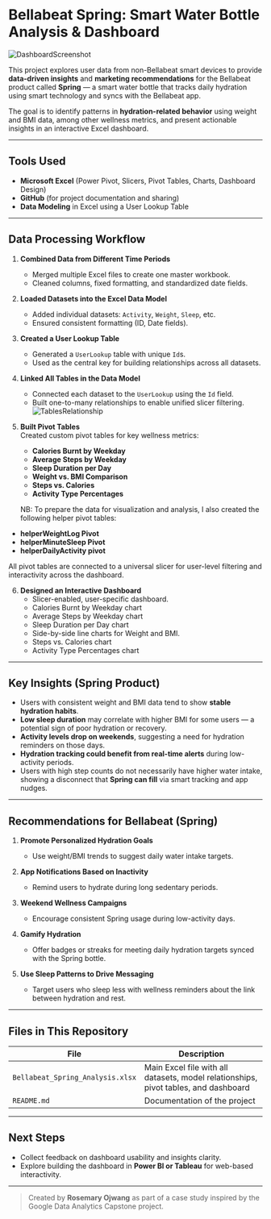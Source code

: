 # Bellabeat Spring: Smart Water Bottle Analysis & Dashboard
![DashboardScreenshot](https://github.com/user-attachments/assets/2e95aea3-a4c6-4bfa-bd50-f388ddb7c276)


This project explores user data from non-Bellabeat smart devices to provide **data-driven insights** and **marketing recommendations** for the Bellabeat product called **Spring** — a smart water bottle that tracks daily hydration using smart technology and syncs with the Bellabeat app.

The goal is to identify patterns in **hydration-related behavior** using weight and BMI data, among other wellness metrics, and present actionable insights in an interactive Excel dashboard.

---

## Tools Used

- **Microsoft Excel** (Power Pivot, Slicers, Pivot Tables, Charts, Dashboard Design)
- **GitHub** (for project documentation and sharing)
- **Data Modeling** in Excel using a User Lookup Table

---

## Data Processing Workflow

1. **Combined Data from Different Time Periods**  
   - Merged multiple Excel files to create one master workbook.  
   - Cleaned columns, fixed formatting, and standardized date fields.

2. **Loaded Datasets into the Excel Data Model**  
   - Added individual datasets: `Activity`, `Weight`, `Sleep`, etc.  
   - Ensured consistent formatting (ID, Date fields).

3. **Created a User Lookup Table**  
   - Generated a `UserLookup` table with unique `Id`s.  
   - Used as the central key for building relationships across all datasets.

4. **Linked All Tables in the Data Model**  
   - Connected each dataset to the `UserLookup` using the `Id` field.  
   - Built one-to-many relationships to enable unified slicer filtering.
     ![TablesRelationship](https://github.com/user-attachments/assets/5fd5d32a-bd74-45b4-9d43-4a942eee79f4)

5. **Built Pivot Tables**  
   Created custom pivot tables for key wellness metrics:
   - **Calories Burnt by Weekday**
   - **Average Steps by Weekday**
   - **Sleep Duration per Day**
   - **Weight vs. BMI Comparison**
   - **Steps vs. Calories**
   - **Activity Type Percentages**
     
   NB: To prepare the data for visualization and analysis, I also created the following helper pivot tables:
- **helperWeightLog Pivot**
- **helperMinuteSleep Pivot**
- **helperDailyActivity pivot**
  
All pivot tables are connected to a universal slicer for user-level filtering and interactivity across the dashboard.


6. **Designed an Interactive Dashboard**  
   - Slicer-enabled, user-specific dashboard.
   - Calories Burnt by Weekday chart
   - Average Steps by Weekday chart
   - Sleep Duration per Day chart
   - Side-by-side line charts for Weight and BMI.
   - Steps vs. Calories chart
   - Activity Type Percentages chart  

---

## Key Insights (Spring Product)

- Users with consistent weight and BMI data tend to show **stable hydration habits**.  
- **Low sleep duration** may correlate with higher BMI for some users — a potential sign of poor hydration or recovery.  
- **Activity levels drop on weekends**, suggesting a need for hydration reminders on those days.  
- **Hydration tracking could benefit from real-time alerts** during low-activity periods.
- Users with high step counts do not necessarily have higher water intake, showing a disconnect that **Spring can fill** via smart tracking and app nudges.

---

## Recommendations for Bellabeat (Spring)

1. **Promote Personalized Hydration Goals**  
   - Use weight/BMI trends to suggest daily water intake targets.

2. **App Notifications Based on Inactivity**  
   - Remind users to hydrate during long sedentary periods.

3. **Weekend Wellness Campaigns**  
   - Encourage consistent Spring usage during low-activity days.

4. **Gamify Hydration**  
   - Offer badges or streaks for meeting daily hydration targets synced with the Spring bottle.

5. **Use Sleep Patterns to Drive Messaging**  
   - Target users who sleep less with wellness reminders about the link between hydration and rest.

---

## Files in This Repository

| File | Description |
|------|-------------|
| `Bellabeat_Spring_Analysis.xlsx` | Main Excel file with all datasets, model relationships, pivot tables, and dashboard |
| `README.md` | Documentation of the project |

---

## Next Steps
 
- Collect feedback on dashboard usability and insights clarity.  
- Explore building the dashboard in **Power BI or Tableau** for web-based interactivity.

---

> Created by **Rosemary Ojwang** as part of a case study inspired by the Google Data Analytics Capstone project.
